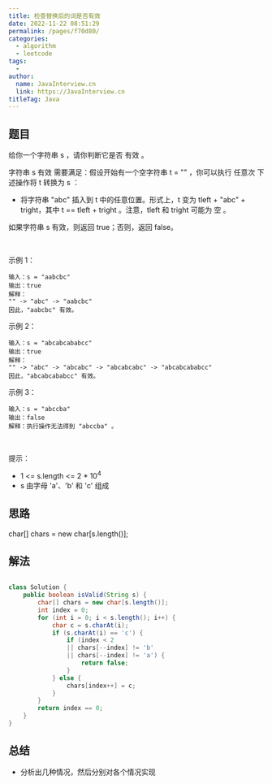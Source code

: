 ```yaml
---
title: 检查替换后的词是否有效
date: 2022-11-22 08:51:29
permalink: /pages/f70d80/
categories:
  - algorithm
  - leetcode
tags:
  - 
author: 
  name: JavaInterview.cn
  link: https://JavaInterview.cn
titleTag: Java
---
```


## 题目

给你一个字符串 s ，请你判断它是否 有效 。

字符串 s 有效 需要满足：假设开始有一个空字符串 t = "" ，你可以执行 任意次 下述操作将 t 转换为 s ：

- 将字符串 "abc" 插入到 t 中的任意位置。形式上，t 变为 tleft + "abc" + tright，其中 t == tleft + tright 。注意，tleft 和 tright 可能为 空 。

如果字符串 s 有效，则返回 true；否则，返回 false。

 

示例 1：

    输入：s = "aabcbc"
    输出：true
    解释：
    "" -> "abc" -> "aabcbc"
    因此，"aabcbc" 有效。
示例 2：

    输入：s = "abcabcababcc"
    输出：true
    解释：
    "" -> "abc" -> "abcabc" -> "abcabcabc" -> "abcabcababcc"
    因此，"abcabcababcc" 有效。
示例 3：

    输入：s = "abccba"
    输出：false
    解释：执行操作无法得到 "abccba" 。
 

提示：

- 1 <= s.length <= 2 * 10<sup>4</sup>
- s 由字母 'a'、'b' 和 'c' 组成

## 思路

char[] chars = new char[s.length()];

## 解法
```java

class Solution {
    public boolean isValid(String s) {
        char[] chars = new char[s.length()];
        int index = 0;
        for (int i = 0; i < s.length(); i++) {
            char c = s.charAt(i);
            if (s.charAt(i) == 'c') {
                if (index < 2 
                || chars[--index] != 'b' 
                || chars[--index] != 'a') {
                    return false;
                }
            } else {
                chars[index++] = c;
            }
        }
        return index == 0;
    }
}
```

## 总结

- 分析出几种情况，然后分别对各个情况实现 
